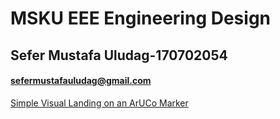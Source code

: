 # MSKU EEE Engineering Design
## Sefer Mustafa Uludag-170702054 <br/>
#### sefermustafauludag@gmail.com
[Simple Visual Landing on an ArUCo Marker](https://www.youtube.com/watch?v=2wwwnd7Pta8)
